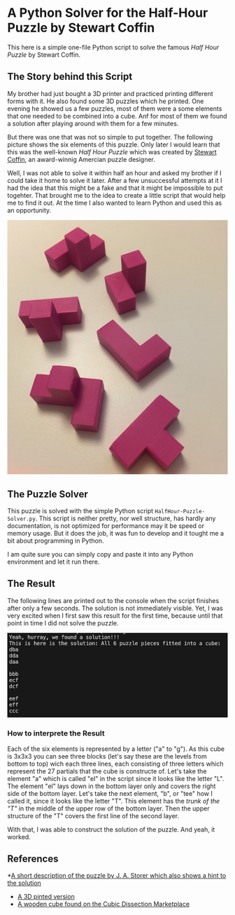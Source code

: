 # A Python Solver for the Half-Hour Puzzle by Stewart Coffin
This here is a simple one-file Python script to solve the famous *Half Hour Puzzle* by Stewart Coffin. 

## The Story behind this Script
My brother had just bought a 3D printer and practiced printing different forms with it. He also found some 3D puzzles which he printed. One evening he showed us a few puzzles, most of them were a some elements that one needed to be combined into a cube. Anf for most of them we found a solution after playing around with them for a few minutes. 

But there was one that was not so simple to put together. The following picture shows the six elements of this puzzle. Only later I would learn that this was the well-known *Half Hour Puzzle* which was created by [Stewart Coffin](https://de.wikipedia.org/wiki/Stewart_Coffin), an award-winnig Amercian puzzle designer. 

Well, I was not able to solve it within half an hour and asked my brother if I could take it home to solve it later. After a few unsuccessful attempts at it I had the idea that this might be a fake and that it might be impossible to put togehter. That brought me to the idea to create a little script that would help me to find it out. At the time I also wanted to learn Python and used this as an opportunity. 

![Picture of 6 pink elements which can be combined to create a 3x3x3 cube](pink-elements-of-half-hour-puzzle.jpeg)

## The Puzzle Solver
This puzzle is solved with the simple Python script `HalfHour-Puzzle-Solver.py`. This script is neither pretty, nor well structure, has hardly any documentation, is not optimized for performance may it be speed or memory usage. But it does the job, it was fun to develop and it tought me a bit about programming in Python. 

I am quite sure you can simply copy and paste it into any Python environment and let it run there. 


## The Result 
The following lines are printed out to the console when the script finishes after only a few seconds. The solution is not immediately visible. Yet, I was very excited when I first saw this result for the first time, because until that point in time I did not solve the puzzle.   

![result of the script showing that we found a solution to the puzzle](result-of-the-script.png)


### How to interprete the Result
Each of the six elements is represented by a letter ("a" to "g"). As this cube is 3x3x3 you can see three blocks (let's say these are the levels from bottom to top) wich each three lines, each consisting of three letters which represent the 27 partials that the cube is constructe of. Let's take the element "a" which is called "el" in the script since it looks like the letter "L". The element "el" lays down in the bottom layer only and covers the right side of the bottom layer. Let's take the next element, "b", or "tee" how I called it, since it looks like the letter "T". This element has the *trunk of the "T"* in the middle of the upper row of the bottom layer. Then the upper structure of the "T" covers the first line of the second layer. 

With that, I was able to construct the solution of the puzzle. And yeah, it worked. 

## References

*[A short description of the puzzle by J. A. Storer which also shows a hint to the solution](https://www.cs.brandeis.edu/~storer/JimPuzzles/CUBE/HalfHour/HalfHour.pdf)
* [A 3D pinted version](https://www.printables.com/de/model/171109-half-hour-assembly-puzzle-by-stewart-coffin-stc-29)
* [A wooden cube found on the Cubic Dissection Marketplace](https://market.cubicdissection.com/listing/half-hour-puzzle-stewart-coffin-eric-fuller/104084)
